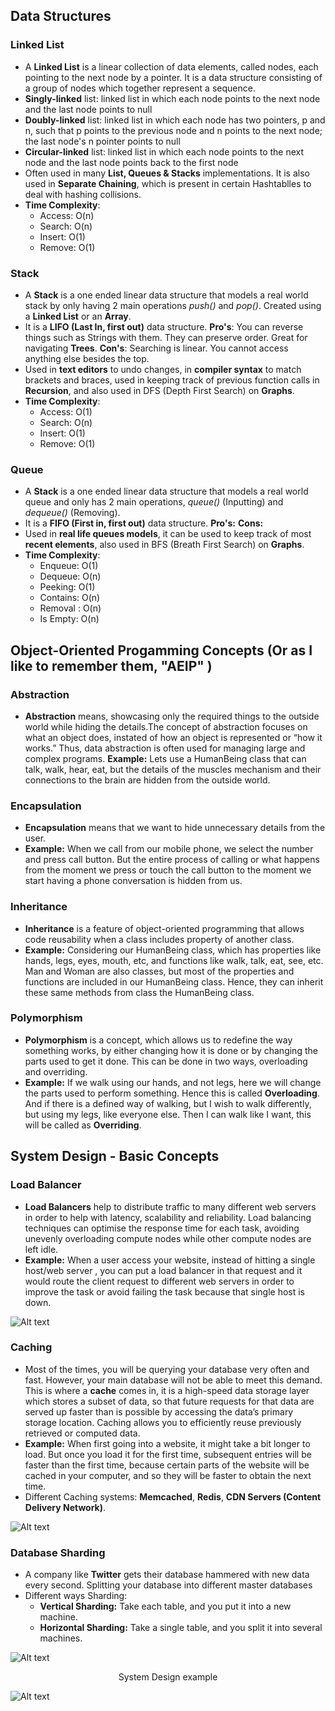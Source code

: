 
## Data Structures ##


### Linked List ###

* A **Linked List** is a linear collection of data elements, called nodes, each pointing to the next node by  a pointer. It is a data 
structure consisting of a group of nodes which together represent a sequence.
* **Singly-linked** list: linked list in which each node points to the next node and the last node points to null
* **Doubly-linked** list: linked list in which each node has two pointers, p and n, such that p points to the previous node and n points to the next node; the last node's n pointer points to null
* **Circular-linked** list: linked list in which each node points to the next node and the last node points back to the first node
* Often used in many **List, Queues & Stacks** implementations. It is also used in **Separate Chaining**, which is present in certain Hashtablles to deal with hashing collisions.
* **Time Complexity**:
    * Access: O(n)
    * Search: O(n)
    * Insert: O(1)
    * Remove: O(1)
    
   
### Stack ###   

* A **Stack** is a one ended linear data structure that models a real world stack by only having 2 main operations _push()_ and _pop()_.  Created using a **Linked List** or an **Array**.
* It is a **LIFO (Last In, first out)** data structure. **Pro's**: You can reverse things such as Strings with them. They can preserve order. Great for navigating **Trees**. **Con's**: Searching is linear. You cannot access anything else besides the top.
* Used in **text editors** to undo changes, in **compiler syntax** to match brackets and braces, used in keeping track of previous function calls in **Recursion**, and also used in DFS (Depth First Search) on **Graphs**.
* **Time Complexity**:
    * Access: O(1)
    * Search: O(n)
    * Insert: O(1)
    * Remove: O(1)

### Queue ###   

* A **Stack** is a one ended linear data structure that models a real world queue and only has 2 main operations, _queue()_ (Inputting) and _dequeue()_ (Removing).
* It is a **FIFO (First in, first out)** data structure. **Pro's:** **Cons:**
* Used in **real life queues models**, it can be used to keep track of most **recent elements**, also used in BFS (Breath First Search) on **Graphs**.
* **Time Complexity**:
    * Enqueue: O(1)
    * Dequeue: O(n)
    * Peeking: O(1)
    * Contains: O(n)
    * Removal : O(n)
    * Is Empty: O(n)














## Object-Oriented Progamming Concepts (Or as I like to remember them, "AEIP" ) ##

### Abstraction ###
* **Abstraction** means, showcasing only the required things to the outside world while hiding the details.The concept of abstraction focuses on what an object does, instated of how an object is represented or “how it works.” Thus, data abstraction is often used for managing large and complex programs. **Example:** Lets use a HumanBeing class that can talk, walk, hear, eat, but the details of the muscles mechanism and their connections to the brain are hidden from the outside world.

### Encapsulation ###
* **Encapsulation** means that we want to hide unnecessary details from the user. 
* **Example:** When we call from our mobile phone, we select the number and press call button. But the entire process of calling or what happens from the moment we press or touch the call button to the moment we start having a phone conversation is hidden from us.

### Inheritance ###
* **Inheritance** is a feature of object-oriented programming that allows code reusability when a class includes property of another class.
* **Example:** Considering our HumanBeing class, which has properties like hands, legs, eyes, mouth, etc, and functions like walk, talk, eat, see, etc. Man and Woman are also classes, but most of the properties and functions are included in our HumanBeing class. Hence, they can inherit these same methods from class the HumanBeing class.

### Polymorphism ###
* **Polymorphism** is a concept, which allows us to redefine the way something works, by either changing how it is done or by changing the parts used to get it done. This can be done in two ways, overloading and overriding. 
* **Example:** If we walk using our hands, and not legs, here we will change the parts used to perform something. Hence this is called **Overloading**. And if there is a defined way of walking, but I wish to walk differently, but using my legs, like everyone else. Then I can walk like I want, this will be called as **Overriding**.


## System Design - Basic Concepts ##

### Load Balancer ###
* **Load Balancers** help to distribute traffic to many different web servers in order to help with latency, scalability and reliability. Load balancing techniques can optimise the response time for each task, avoiding unevenly overloading compute nodes while other compute nodes are left idle.
* **Example:**  When a user access your website, instead of hitting a single host/web server , you can put a load balancer in that request and it would route the client request to different web servers in order to improve the task or avoid failing the task because that single host is down.

![Alt text](imgs/loadBalancer.png?raw=true "LoadBalancer")

### Caching ###
* Most of the times, you will be querying your database very often and fast. However, your main database will not be able to meet this demand. This is where a **cache** comes in, it is a high-speed data storage layer which stores a subset of data,  so that future requests for that data are served up faster than is possible by accessing the data’s primary storage location. Caching allows you to efficiently reuse previously retrieved or computed data.
* **Example:** When first going into a website, it might take a bit longer to load. But once you load it for the first time, subsequent entries will be faster than the first time, because certain parts of the website will be cached in your computer, and so they will be faster to obtain the next time.
* Different Caching systems: **Memcached**, **Redis**, **CDN Servers (Content Delivery Network)**.

![Alt text](imgs/caching.png?raw=true "Caching")


### Database Sharding ##
* A company like **Twitter** gets their database hammered with new data every second. Splitting your database into different master databases
* Different ways Sharding: 
    * **Vertical Sharding:** Take each table, and you put it into a new machine.
    * **Horizontal Sharding:** Take a single table, and you split it into several machines.

![Alt text](imgs/sharding.png?raw=true "Sharding")

<p align="center">
System Design example
</p>

![Alt text](imgs/systemDesign.png?raw=true "SystemDesign")

